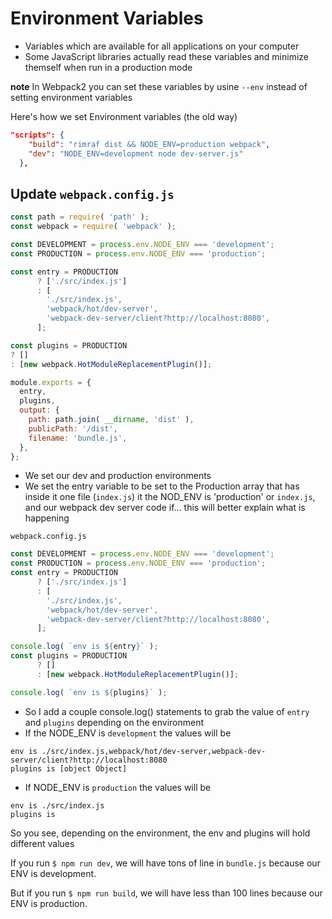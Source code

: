 # Environment Variables
* Variables which are available for all applications on your computer
* Some JavaScript libraries actually read these variables and minimize themself when run in a production mode

**note** In Webpack2 you can set these variables by usine `--env` instead of setting environment variables

Here's how we set Environment variables (the old way)

```json
"scripts": {
    "build": "rimraf dist && NODE_ENV=production webpack",
    "dev": "NODE_ENV=development node dev-server.js"
  },
```

## Update `webpack.config.js`

```js
const path = require( 'path' );
const webpack = require( 'webpack' );

const DEVELOPMENT = process.env.NODE_ENV === 'development';
const PRODUCTION = process.env.NODE_ENV === 'production';

const entry = PRODUCTION
      ? ['./src/index.js']
      : [
        './src/index.js',
        'webpack/hot/dev-server',
        'webpack-dev-server/client?http://localhost:8080',
      ];

const plugins = PRODUCTION
? []
: [new webpack.HotModuleReplacementPlugin()];

module.exports = {
  entry,
  plugins,
  output: {
    path: path.join( __dirname, 'dist' ),
    publicPath: '/dist',
    filename: 'bundle.js',
  },
};
```

* We set our dev and production environments
* We set the entry variable to be set to the Production array that has inside it one file (`index.js`) it the NOD_ENV is 'production' or `index.js`, and our webpack dev server code if... this will better explain what is happening

`webpack.config.js`

```js
const DEVELOPMENT = process.env.NODE_ENV === 'development';
const PRODUCTION = process.env.NODE_ENV === 'production';
const entry = PRODUCTION
      ? ['./src/index.js']
      : [
        './src/index.js',
        'webpack/hot/dev-server',
        'webpack-dev-server/client?http://localhost:8080',
      ];

console.log( `env is ${entry}` );
const plugins = PRODUCTION
      ? []
      : [new webpack.HotModuleReplacementPlugin()];

console.log( `env is ${plugins}` );
```

* So I add a couple console.log() statements to grab the value of `entry` and `plugins` depending on the environment
* If the NODE_ENV is `development` the values will be

```
env is ./src/index.js,webpack/hot/dev-server,webpack-dev-server/client?http://localhost:8080
plugins is [object Object]
```

* If NODE_ENV is `production` the values will be

```
env is ./src/index.js
plugins is
```

So you see, depending on the environment, the env and plugins will hold different values

If you run `$ npm run dev`, we will have tons of line in `bundle.js` because our ENV is development.

But if you run `$ npm run build`, we will have less than 100 lines because our ENV is production.
